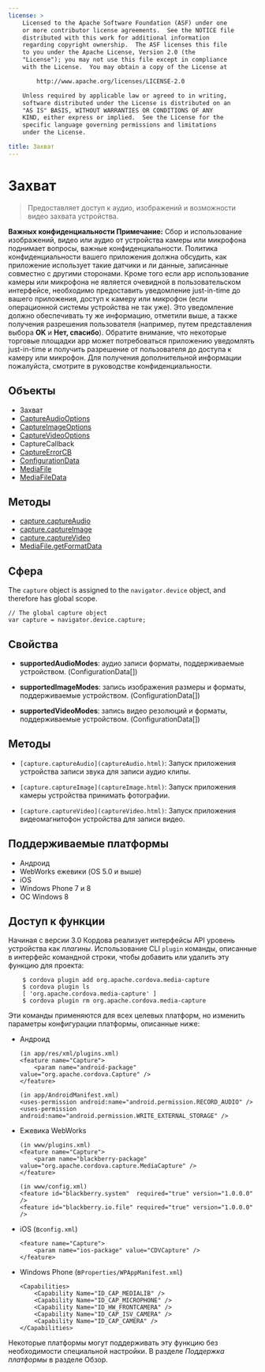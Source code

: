 ```yaml
---
license: >
    Licensed to the Apache Software Foundation (ASF) under one
    or more contributor license agreements.  See the NOTICE file
    distributed with this work for additional information
    regarding copyright ownership.  The ASF licenses this file
    to you under the Apache License, Version 2.0 (the
    "License"); you may not use this file except in compliance
    with the License.  You may obtain a copy of the License at

        http://www.apache.org/licenses/LICENSE-2.0

    Unless required by applicable law or agreed to in writing,
    software distributed under the License is distributed on an
    "AS IS" BASIS, WITHOUT WARRANTIES OR CONDITIONS OF ANY
    KIND, either express or implied.  See the License for the
    specific language governing permissions and limitations
    under the License.

title: Захват
---
```


# Захват

> Предоставляет доступ к аудио, изображений и возможности видео захвата устройства.

**Важных конфиденциальности Примечание:** Сбор и использование изображений, видео или аудио от устройства камеры или микрофона поднимает вопросы, важные конфиденциальности. Политика конфиденциальности вашего приложения должна обсудить, как приложение использует такие датчики и ли данные, записанные совместно с другими сторонами. Кроме того если app использование камеры или микрофона не является очевидной в пользовательском интерфейсе, необходимо предоставить уведомление just-in-time до вашего приложения, доступ к камеру или микрофон (если операционной системы устройства не так уже). Это уведомление должно обеспечивать ту же информацию, отметили выше, а также получения разрешения пользователя (например, путем представления выбора **OK** и **Нет, спасибо**). Обратите внимание, что некоторые торговые площадки app может потребоваться приложению уведомлять just-in-time и получить разрешение от пользователя до доступа к камеру или микрофон. Для получения дополнительной информации пожалуйста, смотрите в руководстве конфиденциальности.

## Объекты

*   Захват
*   [CaptureAudioOptions](captureAudioOptions.html)
*   [CaptureImageOptions](captureImageOptions.html)
*   [CaptureVideoOptions](captureVideoOptions.html)
*   CaptureCallback
*   [CaptureErrorCB](CaptureErrorCB.html)
*   [ConfigurationData](ConfigurationData.html)
*   [MediaFile](MediaFile.html)
*   [MediaFileData](MediaFileData.html)

## Методы

*   [capture.captureAudio](captureAudio.html)
*   [capture.captureImage](captureImage.html)
*   [capture.captureVideo](captureVideo.html)
*   [MediaFile.getFormatData]([MediaFile](MediaFile.html).getFormatData.html)

## Сфера

The `capture` object is assigned to the `navigator.device` object, and therefore has global scope.

    // The global capture object
    var capture = navigator.device.capture;
    

## Свойства

*   **supportedAudioModes**: аудио записи форматы, поддерживаемые устройством. (ConfigurationData[])

*   **supportedImageModes**: запись изображения размеры и форматы, поддерживаемые устройством. (ConfigurationData[])

*   **supportedVideoModes**: запись видео резолюций и форматы, поддерживаемые устройством. (ConfigurationData[])

## Методы

*   `[capture.captureAudio](captureAudio.html)`: Запуск приложения устройства записи звука для записи аудио клипы.

*   `[capture.captureImage](captureImage.html)`: Запуск приложения камеры устройства принимать фотографии.

*   `[capture.captureVideo](captureVideo.html)`: Запуск приложения видеомагнитофон устройства для записи видео.

## Поддерживаемые платформы

*   Андроид
*   WebWorks ежевики (OS 5.0 и выше)
*   iOS
*   Windows Phone 7 и 8
*   ОС Windows 8

## Доступ к функции

Начиная с версии 3.0 Кордова реализует интерфейсы API уровень устройства как *плагины*. Использование CLI `plugin` команды, описанные в интерфейс командной строки, чтобы добавить или удалить эту функцию для проекта:

        $ cordova plugin add org.apache.cordova.media-capture
        $ cordova plugin ls
        [ 'org.apache.cordova.media-capture' ]
        $ cordova plugin rm org.apache.cordova.media-capture
    

Эти команды применяются для всех целевых платформ, но изменить параметры конфигурации платформы, описанные ниже:

*   Андроид
    
        (in app/res/xml/plugins.xml)
        <feature name="Capture">
            <param name="android-package" value="org.apache.cordova.Capture" />
        </feature>
        
        (in app/AndroidManifest.xml)
        <uses-permission android:name="android.permission.RECORD_AUDIO" />
        <uses-permission android:name="android.permission.WRITE_EXTERNAL_STORAGE" />
        

*   Ежевика WebWorks
    
        (in www/plugins.xml)
        <feature name="Capture">
            <param name="blackberry-package" value="org.apache.cordova.capture.MediaCapture" />
        </feature>
        
        (in www/config.xml)
        <feature id="blackberry.system"  required="true" version="1.0.0.0" />
        <feature id="blackberry.io.file" required="true" version="1.0.0.0" />
        

*   iOS (в`config.xml`)
    
        <feature name="Capture">
            <param name="ios-package" value="CDVCapture" />
        </feature>
        

*   Windows Phone (в`Properties/WPAppManifest.xml`)
    
        <Capabilities>
            <Capability Name="ID_CAP_MEDIALIB" />
            <Capability Name="ID_CAP_MICROPHONE" />
            <Capability Name="ID_HW_FRONTCAMERA" />
            <Capability Name="ID_CAP_ISV_CAMERA" />
            <Capability Name="ID_CAP_CAMERA" />
        </Capabilities>
        

Некоторые платформы могут поддерживать эту функцию без необходимости специальной настройки. В разделе *Поддержка платформы* в разделе Обзор.